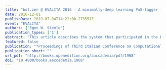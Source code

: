 ```yaml
---
title: "bot.zen @ EVALITA 2016 - A minimally-deep learning PoS-tagger (trained for Italian Tweets)"
date: 2016-12-01
publishDate: 2019-07-04T14:22:00.273551Z
event: "EVALITA"
authors: ["Egon W. Stemle"]
publication_types: ['1']
abstract: "This article describes the system that participated in the POS tagging for Italian Social Media Texts (PoSTWITA) task of the 5th periodic evaluation campaign of Natural Language Processing (NLP) and speech tools for the Italian language EVALITA 2016. The work is a continuation of Stemle (2016) with minor modifications to the system and different data sets. It combines a small assertion of trending techniques, which implement matured methods, from NLP and ML to achieve competitive results on PoS tagging of Italian Twitter texts; in particular, the system uses word embeddings and character-level representations of word beginnings and endings in a LSTM RNN architecture. Labelled data (Italian UD corpus, DiDi and PoSTWITA) and unlabbelled data (Italian C4Corpus and PAISA') were used for training. The system is available under the APLv2 open-source license."
featured: false
publication: "*Proceedings of Third Italian Conference on Computational Linguistics (CLiC-it 2016) & Fifth Evaluation Campaign of Natural Language Processing and Speech Tools for Italian. Final Workshop (EVALITA 2016)*"
publication_short: ""
url_pdf: "http://books.openedition.org/aaccademia/pdf/1968"
doi: "10.4000/books.aaccademia.1968"
---
```


